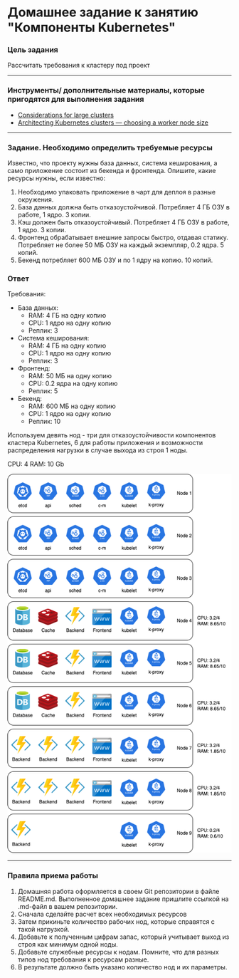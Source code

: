 # Домашнее задание к занятию "Компоненты Kubernetes"

### Цель задания

Рассчитать требования к кластеру под проект

------

### Инструменты/ дополнительные материалы, которые пригодятся для выполнения задания

- [Considerations for large clusters](https://kubernetes.io/docs/setup/best-practices/cluster-large/)
- [Architecting Kubernetes clusters — choosing a worker node size](https://learnk8s.io/kubernetes-node-size)

------

### Задание. Необходимо определить требуемые ресурсы

Известно, что проекту нужны база данных, система кеширования, а само приложение состоит из бекенда и фронтенда. Опишите, какие ресурсы нужны, если известно:

1. Необходимо упаковать приложение в чарт для деплоя в разные окружения.
2. База данных должна быть отказоустойчивой. Потребляет 4 ГБ ОЗУ в работе, 1 ядро. 3 копии.
3. Кэш должен быть отказоустойчивый. Потребляет 4 ГБ ОЗУ в работе, 1 ядро. 3 копии.
4. Фронтенд обрабатывает внешние запросы быстро, отдавая статику. Потребляет не более 50 МБ ОЗУ на каждый экземпляр, 0.2 ядра. 5 копий.
5. Бекенд потребляет 600 МБ ОЗУ и по 1 ядру на копию. 10 копий.

### Ответ

Требования:

- База данных:
  - RAM: 4 ГБ на одну копию
  - CPU: 1 ядро на одну копию
  - Реплик: 3
- Система кеширования:
  - RAM: 4 ГБ на одну копию
  - CPU: 1 ядро на одну копию
  - Реплик: 3
- Фронтенд:
  - RAM: 50 МБ на одну копию
  - CPU: 0.2 ядра на одну копию
  - Реплик: 5
- Бекенд:
  - RAM: 600 МБ на одну копию
  - CPU: 1 ядро на одну копию
  - Реплик: 10

Используем девять нод - три для отказоустойчивости компонентов кластера Kubernetes, 6 для работы приложения и возможности распределения нагрузки в случае выхода из строя 1 ноды.

CPU: 4
RAM: 10 Gb

![Alt text](img/kuber-cluster.png)

----

### Правила приема работы

1. Домашняя работа оформляется в своем Git репозитории в файле README.md. Выполненное домашнее задание пришлите ссылкой на .md-файл в вашем репозитории.
2. Сначала сделайте расчет всех необходимых ресурсов
3. Затем прикиньте количество рабочих нод, которые справятся с такой нагрузкой.
4. Добавьте к полученным цифрам запас, который учитывает выход из строя как минимум одной ноды.
5. Добавьте служебные ресурсы к нодам. Помните, что для разных типов нод требования к ресурсам разные.
6. В результате должно быть указано количество нод и их параметры.
